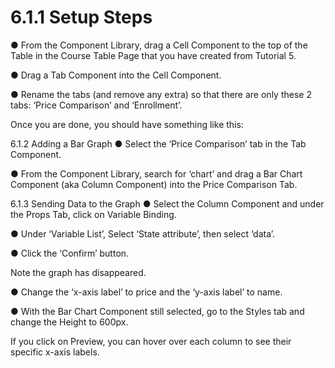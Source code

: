 # 6.1.1 Setup Steps

● From the Component Library, drag a Cell Component to the top of the Table in the 	Course Table Page that you have created from Tutorial 5.







● Drag a Tab Component into the Cell Component.

● Rename the tabs (and remove any extra) so that there are only these 2 tabs: ‘Price 	Comparison’ and ‘Enrollment’.

Once you are done, you should have something like this:







6.1.2 Adding a Bar Graph 
	● Select the ‘Price Comparison’ tab in the Tab Component.

● From the Component Library, search for ‘chart’ and drag a Bar Chart Component (aka 	Column Component) into the Price Comparison Tab.

6.1.3 Sending Data to the Graph 
	● Select the Column Component and under the Props Tab, click on Variable Binding.

● Under ‘Variable List’, Select ‘State attribute’, then select ‘data’.





● Click the ‘Confirm’ button.

Note the graph has disappeared.

● Change the ‘x-axis label’ to price and the ‘y-axis label’ to name.

● With the Bar Chart Component still selected, go to the Styles tab and change the Height 	to 600px.





If you click on Preview, you can hover over each column to see their specific x-axis labels.


